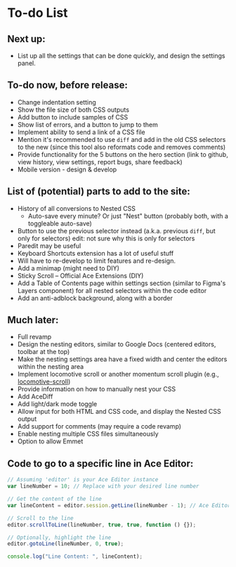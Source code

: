 # To-do List

## Next up:
- List up all the settings that can be done quickly, and design the settings panel.

## To-do now, before release:
- Change indentation setting
- Show the file size of both CSS outputs
- Add button to include samples of CSS
- Show list of errors, and a button to jump to them
- Implement ability to send a link of a CSS file
- Mention it's recommended to use `diff` and add in the old CSS selectors to the new (since this tool also reformats code and removes comments)
- Provide functionality for the 5 buttons on the hero section (link to github, view history, view settings, report bugs, share feedback) 
- Mobile version - design & develop

## List of (potential) parts to add to the site:
- History of all conversions to Nested CSS
  - Auto-save every minute? Or just "Nest" button (probably both, with a toggleable auto-save)
- Button to use the previous selector instead (a.k.a. previous `diff`, but only for selectors) edit: not sure why this is only for selectors
- Paredit may be useful
- Keyboard Shortcuts extension has a lot of useful stuff
- Will have to re-develop to limit features and re-design.
- Add a minimap (might need to DIY)
- Sticky Scroll – Official Ace Extensions (DIY)
- Add a Table of Contents page within settings section (similar to Figma's Layers component) for all nested selectors within the code editor
- Add an anti-adblock background, along with a border

## Much later:
- Full revamp
- Design the nesting editors, similar to Google Docs (centered editors, toolbar at the top)
- Make the nesting settings area have a fixed width and center the editors within the nesting area
- Implement locomotive scroll or another momentum scroll plugin (e.g., [locomotive-scroll](https://github.com/locomotivemtl/locomotive-scroll))
- Provide information on how to manually nest your CSS
- Add AceDiff
- Add light/dark mode toggle
- Allow input for both HTML and CSS code, and display the Nested CSS output
- Add support for comments (may require a code revamp)
- Enable nesting multiple CSS files simultaneously
- Option to allow Emmet

## Code to go to a specific line in Ace Editor:

```javascript
// Assuming 'editor' is your Ace Editor instance
var lineNumber = 10; // Replace with your desired line number

// Get the content of the line
var lineContent = editor.session.getLine(lineNumber - 1); // Ace Editor uses 0-based index

// Scroll to the line
editor.scrollToLine(lineNumber, true, true, function () {});

// Optionally, highlight the line
editor.gotoLine(lineNumber, 0, true);

console.log("Line Content: ", lineContent);
```